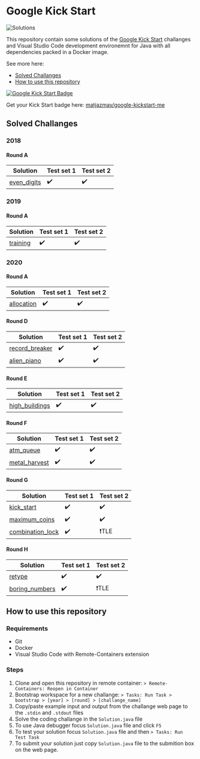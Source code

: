 # Google Kick Start

![Solutions](https://github.com/matjazmav/google-kickstart/workflows/Solutions/badge.svg)

This repository contain some solutions of the [Google Kick Start](https://codingcompetitions.withgoogle.com/kickstart) challanges and Visual Studio Code development environemnt for Java with all dependencies packed in a Docker image.

See more here:
* [Solved Challanges](#solved-challanges)
* [How to use this repository](#how-to-use-this-repository)

[
  ![Google Kick Start Badge](https://google-kickstart-me.herokuapp.com/flier/matjazmav/java/thumbnail)
](https://github.com/matjazmav/google-kickstart-me)

Get your Kick Start badge here: [matjazmav/google-kickstart-me](https://github.com/matjazmav/google-kickstart-me)

## Solved Challanges

### 2018

#### Round A
| Solution              | Test set 1 | Test set 2 |
|-----------------------|------------|------------|
| [even_digits]         | ✔️         | ✔️        |

[even_digits]: rounds/2018/a/even_digits

### 2019

#### Round A
| Solution              | Test set 1 | Test set 2 |
|-----------------------|------------|------------|
| [training]            | ✔️         | ✔️        |

[training]: rounds/2019/a/training

### 2020

#### Round A
| Solution              | Test set 1 | Test set 2 |
|-----------------------|------------|------------|
| [allocation]          | ✔️         | ✔️        |

[allocation]: rounds/2020/a/allocation

#### Round D
| Solution              | Test set 1 | Test set 2 |
|-----------------------|------------|------------|
| [record_breaker]      | ✔️         | ✔️        |
| [alien_piano]         | ✔️         | ✔️        |

[record_breaker]: rounds/2020/d/record_breaker
[alien_piano]: rounds/2020/d/alien_piano

#### Round E
| Solution              | Test set 1 | Test set 2 |
|-----------------------|------------|------------|
| [high_buildings]      | ✔️         | ✔️        |

[high_buildings]: rounds/2020/e/high_buildings

#### Round F
| Solution              | Test set 1 | Test set 2 |
|-----------------------|------------|------------|
| [atm_queue]           | ✔️         | ✔️        |
| [metal_harvest]       | ✔️         | ✔️        |

[atm_queue]: rounds/2020/f/atm_queue
[metal_harvest]: rounds/2020/f/metal_harvest


#### Round G
| Solution              | Test set 1 | Test set 2 |
|-----------------------|------------|------------|
| [kick_start]          | ✔️         | ✔️        |
| [maximum_coins]       | ✔️         | ✔️        |
| [combination_lock]    | ✔️         | ❗TLE       |

[kick_start]: rounds/2020/g/kick_start
[maximum_coins]: rounds/2020/g/maximum_coins
[combination_lock]: rounds/2020/g/combination_lock


#### Round H
| Solution              | Test set 1 | Test set 2 |
|-----------------------|------------|------------|
| [retype]              | ✔️         | ✔️        |
| [boring_numbers]      | ✔️         | ❗TLE       |

[retype]: rounds/2020/h/retype
[boring_numbers]: rounds/2020/h/boring_numbers

## How to use this repository

### Requirements
* Git
* Docker
* Visual Studio Code with Remote-Containers extension

### Steps
1. Clone and open this repository in remote container: `> Remote-Containers: Reopen in Container`
2. Bootstrap workspace for a new challange: `> Tasks: Run Task > bootstrap > [year] > [round] > [challange_name]`
3. Copy/paste example input and output from the challange web page to the `.stdin` and `.stdout` files
4. Solve the coding challange in the `Solution.java` file
5. To use Java debugger focus `Solution.java` file and click `F5`
6. To test your solution focus `Solution.java` file and then `> Tasks: Run Test Task`
7. To submit your solution just copy `Solution.java` file to the submition box on the web page.

